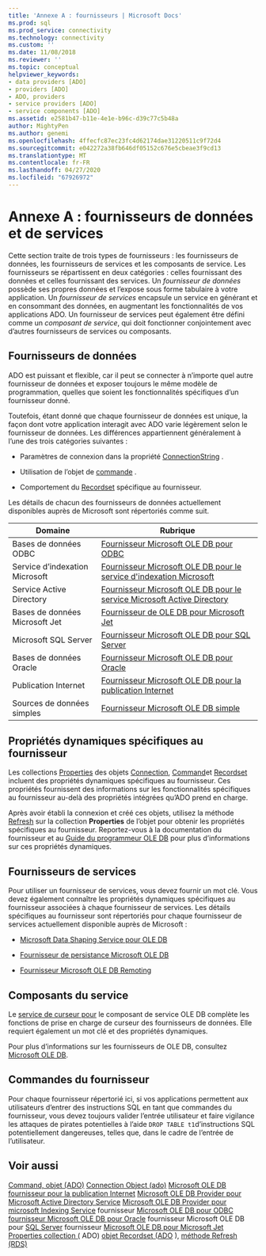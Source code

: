 ```yaml
---
title: 'Annexe A : fournisseurs | Microsoft Docs'
ms.prod: sql
ms.prod_service: connectivity
ms.technology: connectivity
ms.custom: ''
ms.date: 11/08/2018
ms.reviewer: ''
ms.topic: conceptual
helpviewer_keywords:
- data providers [ADO]
- providers [ADO]
- ADO, providers
- service providers [ADO]
- service components [ADO]
ms.assetid: e2581b47-b11e-4e1e-b96c-d39c77c5b48a
author: MightyPen
ms.author: genemi
ms.openlocfilehash: 4ffecfc87ec23fc4d62174dae31220511c9f72d4
ms.sourcegitcommit: e042272a38fb646df05152c676e5cbeae3f9cd13
ms.translationtype: MT
ms.contentlocale: fr-FR
ms.lasthandoff: 04/27/2020
ms.locfileid: "67926972"
---
```

# <a name="appendix-a-data-and-service-providers"></a>Annexe A : fournisseurs de données et de services
Cette section traite de trois types de fournisseurs : les fournisseurs de données, les fournisseurs de services et les composants de service. Les fournisseurs se répartissent en deux catégories : celles fournissant des données et celles fournissant des services. Un *fournisseur de données* possède ses propres données et l’expose sous forme tabulaire à votre application. Un *fournisseur de services* encapsule un service en générant et en consommant des données, en augmentant les fonctionnalités de vos applications ADO. Un fournisseur de services peut également être défini comme un *composant de service*, qui doit fonctionner conjointement avec d’autres fournisseurs de services ou composants.

## <a name="data-providers"></a>Fournisseurs de données
 ADO est puissant et flexible, car il peut se connecter à n’importe quel autre fournisseur de données et exposer toujours le même modèle de programmation, quelles que soient les fonctionnalités spécifiques d’un fournisseur donné.

 Toutefois, étant donné que chaque fournisseur de données est unique, la façon dont votre application interagit avec ADO varie légèrement selon le fournisseur de données. Les différences appartiennent généralement à l’une des trois catégories suivantes :

-   Paramètres de connexion dans la propriété [ConnectionString](../../../ado/reference/ado-api/connectionstring-property-ado.md) .

-   Utilisation de l’objet de [commande](../../../ado/reference/ado-api/command-object-ado.md) .

-   Comportement du [Recordset](../../../ado/reference/ado-api/recordset-object-ado.md) spécifique au fournisseur.

 Les détails de chacun des fournisseurs de données actuellement disponibles auprès de Microsoft sont répertoriés comme suit.

|Domaine|Rubrique|
|----------|-----------|
|Bases de données ODBC|[Fournisseur Microsoft OLE DB pour ODBC](../../../ado/guide/appendixes/microsoft-ole-db-provider-for-odbc.md)|
|Service d’indexation Microsoft|[Fournisseur Microsoft OLE DB pour le service d'indexation Microsoft](../../../ado/guide/appendixes/microsoft-ole-db-provider-for-microsoft-indexing-service.md)|
|Service Active Directory|[Fournisseur Microsoft OLE DB pour le service Microsoft Active Directory](../../../ado/guide/appendixes/microsoft-ole-db-provider-for-microsoft-active-directory-service.md)|
|Bases de données Microsoft Jet|[Fournisseur de OLE DB pour Microsoft Jet](../../../ado/guide/appendixes/microsoft-ole-db-provider-for-microsoft-jet.md)|
|Microsoft SQL Server|[Fournisseur Microsoft OLE DB pour SQL Server](../../../ado/guide/appendixes/microsoft-ole-db-provider-for-sql-server.md)|
|Bases de données Oracle|[Fournisseur Microsoft OLE DB pour Oracle](../../../ado/guide/appendixes/microsoft-ole-db-provider-for-oracle.md)|
|Publication Internet|[Fournisseur Microsoft OLE DB pour la publication Internet](../../../ado/guide/appendixes/microsoft-ole-db-provider-for-internet-publishing.md)|
|Sources de données simples|[Fournisseur Microsoft OLE DB simple](../../../ado/guide/appendixes/microsoft-ole-db-simple-provider.md)|

## <a name="provider-specific-dynamic-properties"></a>Propriétés dynamiques spécifiques au fournisseur
 Les collections [Properties](../../../ado/reference/ado-api/properties-collection-ado.md) des objets [Connection](../../../ado/reference/ado-api/connection-object-ado.md), [Command](../../../ado/reference/ado-api/command-object-ado.md)et [Recordset](../../../ado/reference/ado-api/recordset-object-ado.md) incluent des propriétés dynamiques spécifiques au fournisseur. Ces propriétés fournissent des informations sur les fonctionnalités spécifiques au fournisseur au-delà des propriétés intégrées qu’ADO prend en charge.

 Après avoir établi la connexion et créé ces objets, utilisez la méthode [Refresh](../../../ado/reference/ado-api/refresh-method-ado.md) sur la collection **Properties** de l’objet pour obtenir les propriétés spécifiques au fournisseur. Reportez-vous à la documentation du fournisseur et au [Guide du programmeur OLE DB](https://msdn.microsoft.com/3c5e2dd5-35e5-4a93-ac3a-3818bb43bbf8) pour plus d’informations sur ces propriétés dynamiques.

## <a name="service-providers"></a>Fournisseurs de services
 Pour utiliser un fournisseur de services, vous devez fournir un mot clé. Vous devez également connaître les propriétés dynamiques spécifiques au fournisseur associées à chaque fournisseur de services. Les détails spécifiques au fournisseur sont répertoriés pour chaque fournisseur de services actuellement disponible auprès de Microsoft :

-   [Microsoft Data Shaping Service pour OLE DB](../../../ado/guide/appendixes/microsoft-data-shaping-service-for-ole-db-ado-service-provider.md)

-   [Fournisseur de persistance Microsoft OLE DB](../../../ado/guide/appendixes/microsoft-ole-db-persistence-provider-ado-service-provider.md)

-   [Fournisseur Microsoft OLE DB Remoting](../../../ado/guide/appendixes/microsoft-ole-db-remoting-provider-ado-service-provider.md)

## <a name="service-components"></a>Composants du service
 Le [service de curseur pour](../../../ado/guide/appendixes/microsoft-cursor-service-for-ole-db-ado-service-component.md) le composant de service OLE DB complète les fonctions de prise en charge de curseur des fournisseurs de données. Elle requiert également un mot clé et des propriétés dynamiques.

 Pour plus d’informations sur les fournisseurs de OLE DB, consultez [Microsoft OLE DB](https://msdn.microsoft.com/library/windows/desktop/ms722784.aspx).

## <a name="provider-commands"></a>Commandes du fournisseur
 Pour chaque fournisseur répertorié ici, si vos applications permettent aux utilisateurs d’entrer des instructions SQL en tant que commandes du fournisseur, vous devez toujours valider l’entrée utilisateur et faire vigilance les attaques de pirates potentielles à l’aide `DROP TABLE t1`d’instructions SQL potentiellement dangereuses, telles que, dans le cadre de l’entrée de l’utilisateur.

## <a name="see-also"></a>Voir aussi
 [Command, objet (ADO)](../../../ado/reference/ado-api/command-object-ado.md) [Connection Object (ado)](../../../ado/reference/ado-api/connection-object-ado.md) [Microsoft OLE DB fournisseur pour la publication Internet](../../../ado/guide/appendixes/microsoft-ole-db-provider-for-internet-publishing.md) [Microsoft OLE DB Provider pour Microsoft Active Directory Service](../../../ado/guide/appendixes/microsoft-ole-db-provider-for-microsoft-active-directory-service.md) [Microsoft OLE DB Provider pour microsoft Indexing Service](../../../ado/guide/appendixes/microsoft-ole-db-provider-for-microsoft-indexing-service.md) fournisseur [Microsoft OLE DB pour ODBC](../../../ado/guide/appendixes/microsoft-ole-db-provider-for-odbc.md) [fournisseur Microsoft OLE DB pour Oracle](../../../ado/guide/appendixes/microsoft-ole-db-provider-for-oracle.md) fournisseur Microsoft OLE DB pour [SQL Server](../../../ado/guide/appendixes/microsoft-ole-db-provider-for-sql-server.md) fournisseur [Microsoft OLE DB pour Microsoft Jet](../../../ado/guide/appendixes/microsoft-ole-db-provider-for-microsoft-jet.md) [Properties collection (](../../../ado/reference/ado-api/properties-collection-ado.md) ADO) [objet Recordset (ADO](../../../ado/reference/ado-api/recordset-object-ado.md) ), [méthode Refresh (RDS)](../../../ado/reference/rds-api/refresh-method-rds.md)
